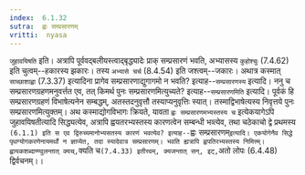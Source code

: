 ```yaml
---
index:  6.1.32
sutra:  ह्वः सम्प्रसारणम्
vritti:  nyasa
---
```


`जुहावयिषति` इति। अत्रापि पूर्ववद्बलीयस्त्वाद्बृद्ध्यादेः प्राक् सम्प्रसारणं भवति, अभ्यासस्य `कुहोश्चुः` (7.4.62) इति चुत्वम्--हकारस्य झकारः। तस्य `अभ्यासे चर्च` (8.4.54) इति जश्त्वम्--जकारः। अथात्र कस्मात् `साच्छाशाह्वा` (7.3.37) इत्यादिना प्रागेव सम्प्रसारणाद्युगागमो न भवति? इत्याह--`सम्प्रसारणस्य` इत्यादि।
ननु च सम्प्रसारणग्रहणमनुवर्त्तत एव, तत् किमर्थ पुनः सम्प्रसारणमित्युच्यते? इत्याह--`सम्प्रसारणमिति` इत्यादि। पूर्वकं हि सम्प्रसारणग्रहणं विभाषेत्यनेन सम्बद्धम्, अतस्तदनुवृत्तौ तस्याप्यनुवृत्तिः स्यात्। तस्माद्विभाषेत्यस्य निवृत्तये पुनः सम्प्रसारणमित्युक्तम्।
अथ कस्माद्योगविभागः क्रियते, यावता `ह्वः सम्प्रसारणमभ्यस्तस्य च` इत्येकयागेऽपि जुहावयिषतीत्यादि सिद्ध्यत्येव, अत्रापि ह्वयतरभ्यस्तस्य कारणत्वेन सम्बन्धी भव्त्येव, तथा चठेकाचो द्वे प्रथमस्य` (6.1.1) इति स एव द्विरुच्यमानोभ्यसतस्य कारणं भवत्येव? इत्याह--`ह्वः सम्प्रसारणम्` इत्यादि। एकयोगेनैव सिद्धे पृथग्योगकरणेनायमर्थो न ज्ञाप्येत, तदा स्यादेवात्र सम्प्रसारणम्। भवति ह्यत्रापि ह्वपतिरभ्यस्तस्य निमित्त्म्। ह्वायकशब्दाण्ण्वुलन्तात् क्यच्, `क्यति च` (7.4.33) इतीत्त्वम्, क्यजन्तात् सन्, इट्, `अतो लोपः (6.4.48) द्विर्वचनम्।।

